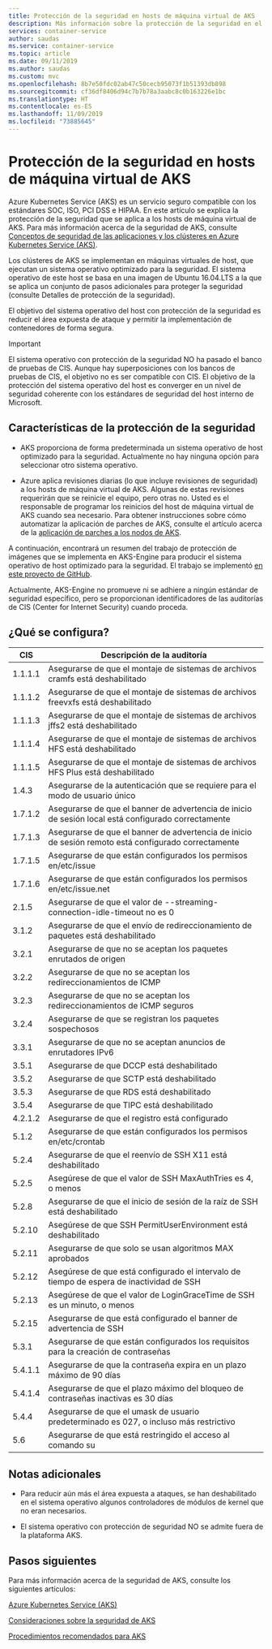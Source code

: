 ```yaml
---
title: Protección de la seguridad en hosts de máquina virtual de AKS
description: Más información sobre la protección de la seguridad en el sistema operativo de los hosts de máquina virtual de AKS
services: container-service
author: saudas
ms.service: container-service
ms.topic: article
ms.date: 09/11/2019
ms.author: saudas
ms.custom: mvc
ms.openlocfilehash: 8b7e50fdc02ab47c50cecb95073f1b51393db898
ms.sourcegitcommit: cf36df8406d94c7b7b78a3aabc8c0b163226e1bc
ms.translationtype: HT
ms.contentlocale: es-ES
ms.lasthandoff: 11/09/2019
ms.locfileid: "73885645"
---
```

# <a name="security-hardening-in-aks-virtual-machine-hosts"></a>Protección de la seguridad en hosts de máquina virtual de AKS 

Azure Kubernetes Service (AKS) es un servicio seguro compatible con los estándares SOC, ISO, PCI DSS e HIPAA. En este artículo se explica la protección de la seguridad que se aplica a los hosts de máquina virtual de AKS. Para más información acerca de la seguridad de AKS, consulte [Conceptos de seguridad de las aplicaciones y los clústeres en Azure Kubernetes Service (AKS)](https://docs.microsoft.com/azure/aks/concepts-security).

Los clústeres de AKS se implementan en máquinas virtuales de host, que ejecutan un sistema operativo optimizado para la seguridad. El sistema operativo de este host se basa en una imagen de Ubuntu 16.04.LTS a la que se aplica un conjunto de pasos adicionales para proteger la seguridad (consulte Detalles de protección de la seguridad).   

El objetivo del sistema operativo del host con protección de la seguridad es reducir el área expuesta de ataque y permitir la implementación de contenedores de forma segura. 

> [!Important]
> El sistema operativo con protección de la seguridad NO ha pasado el banco de pruebas de CIS. Aunque hay superposiciones con los bancos de pruebas de CIS, el objetivo no es ser compatible con CIS. El objetivo de la protección del sistema operativo del host es converger en un nivel de seguridad coherente con los estándares de seguridad del host interno de Microsoft. 

## <a name="security-hardening-features"></a>Características de la protección de la seguridad 

* AKS proporciona de forma predeterminada un sistema operativo de host optimizado para la seguridad. Actualmente no hay ninguna opción para seleccionar otro sistema operativo. 

* Azure aplica revisiones diarias (lo que incluye revisiones de seguridad) a los hosts de máquina virtual de AKS. Algunas de estas revisiones requerirán que se reinicie el equipo, pero otras no. Usted es el responsable de programar los reinicios del host de máquina virtual de AKS cuando sea necesario. Para obtener instrucciones sobre cómo automatizar la aplicación de parches de AKS, consulte el artículo acerca de la [aplicación de parches a los nodos de AKS](https://docs.microsoft.com/azure/aks/node-updates-kured).

A continuación, encontrará un resumen del trabajo de protección de imágenes que se implementa en AKS-Engine para producir el sistema operativo de host optimizado para la seguridad. El trabajo se implementó [en este proyecto de GitHub](https://github.com/Azure/aks-engine/projects/7).  

Actualmente, AKS-Engine no promueve ni se adhiere a ningún estándar de seguridad específico, pero se proporcionan identificadores de las auditorías de CIS (Center for Internet Security) cuando proceda. 

## <a name="whats-configured"></a>¿Qué se configura?

| CIS  | Descripción de la auditoría| 
|---|---|
| 1.1.1.1 |Asegurarse de que el montaje de sistemas de archivos cramfs está deshabilitado|
| 1.1.1.2 |Asegurarse de que el montaje de sistemas de archivos freevxfs está deshabilitado|
| 1.1.1.3 |Asegurarse de que el montaje de sistemas de archivos jffs2 está deshabilitado|
| 1.1.1.4 |Asegurarse de que el montaje de sistemas de archivos HFS está deshabilitado|
| 1.1.1.5 |Asegurarse de que el montaje de sistemas de archivos HFS Plus está deshabilitado|
|1.4.3 |Asegurarse de la autenticación que se requiere para el modo de usuario único |
|1.7.1.2 |Asegurarse de que el banner de advertencia de inicio de sesión local está configurado correctamente |
|1.7.1.3 |Asegurarse de que el banner de advertencia de inicio de sesión remoto está configurado correctamente |
|1.7.1.5 |Asegurarse de que están configurados los permisos en/etc/issue |
|1.7.1.6 |Asegurarse de que están configurados los permisos en/etc/issue.net |
|2.1.5 |Asegurarse de que el valor de --streaming-connection-idle-timeout no es 0 |
|3.1.2 |Asegurarse de que el envío de redireccionamiento de paquetes está deshabilitado |
|3.2.1 |Asegurarse de que no se aceptan los paquetes enrutados de origen |
|3.2.2 |Asegurarse de que no se aceptan los redireccionamientos de ICMP |
|3.2.3 |Asegurarse de que no se aceptan los redireccionamientos de ICMP seguros |
|3.2.4 |Asegurarse de que se registran los paquetes sospechosos |
|3.3.1 |Asegurarse de que no se aceptan anuncios de enrutadores IPv6 |
|3.5.1 |Asegurarse de que DCCP está deshabilitado |
|3.5.2 |Asegurarse de que SCTP está deshabilitado |
|3.5.3 |Asegurarse de que RDS está deshabilitado |
|3.5.4 |Asegurarse de que TIPC está deshabilitado |
|4.2.1.2 |Asegurarse de que el registro está configurado |
|5.1.2 |Asegurarse de que están configurados los permisos en/etc/crontab |
|5.2.4 |Asegurarse de que el reenvío de SSH X11 está deshabilitado |
|5.2.5 |Asegúrese de que el valor de SSH MaxAuthTries es 4, o menos |
|5.2.8 |Asegurarse de que el inicio de sesión de la raíz de SSH está deshabilitado |
|5.2.10 |Asegúrese de que SSH PermitUserEnvironment está deshabilitado |
|5.2.11 |Asegurarse de que solo se usan algoritmos MAX aprobados |
|5.2.12 |Asegúrese de que está configurado el intervalo de tiempo de espera de inactividad de SSH |
|5.2.13 |Asegúrese de que el valor de LoginGraceTime de SSH es un minuto, o menos |
|5.2.15 |Asegurarse de que está configurado el banner de advertencia de SSH |
|5.3.1 |Asegurarse de que están configurados los requisitos para la creación de contraseñas |
|5.4.1.1 |Asegurarse de que la contraseña expira en un plazo máximo de 90 días |
|5.4.1.4 |Asegurarse de que el plazo máximo del bloqueo de contraseñas inactivas es 30 días |
|5.4.4 |Asegurarse de que el umask de usuario predeterminado es 027, o incluso más restrictivo |
|5.6 |Asegurarse de que está restringido el acceso al comando su|

## <a name="additional-notes"></a>Notas adicionales
 
* Para reducir aún más el área expuesta a ataques, se han deshabilitado en el sistema operativo algunos controladores de módulos de kernel que no eran necesarios. 

* El sistema operativo con protección de seguridad NO se admite fuera de la plataforma AKS. 

## <a name="next-steps"></a>Pasos siguientes  

Para más información acerca de la seguridad de AKS, consulte los siguientes artículos: 

[Azure Kubernetes Service (AKS)](https://docs.microsoft.com/azure/aks/intro-kubernetes)

[Consideraciones sobre la seguridad de AKS](https://docs.microsoft.com/azure/aks/concepts-security)

[Procedimientos recomendados para AKS](https://docs.microsoft.com/azure/aks/best-practices)
